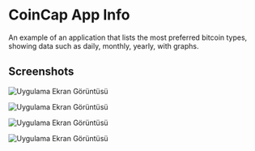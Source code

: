 # CoinCap App Info

An example of an application that lists the most preferred bitcoin types, showing data such as daily, monthly, yearly, with graphs.


## Screenshots

![Uygulama Ekran Görüntüsü](https://raw.githubusercontent.com/omergunaydin/flutter_coincap_app/master/assets/coin1.png)

![Uygulama Ekran Görüntüsü](https://raw.githubusercontent.com/omergunaydin/flutter_coincap_app/master/assets/coin2.png)

![Uygulama Ekran Görüntüsü](https://raw.githubusercontent.com/omergunaydin/flutter_coincap_app/master/assets/coin3.png)

![Uygulama Ekran Görüntüsü](https://raw.githubusercontent.com/omergunaydin/flutter_coincap_app/master/assets/coin4.png)

  

